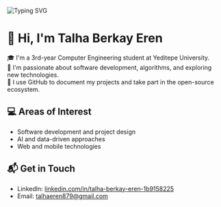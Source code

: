 ![Typing SVG](https://readme-typing-svg.demolab.com?font=Fira+Code&pause=1000&color=3AD7FF&center=true&vCenter=true&width=500&lines=Hi+there,+it's+Talha!;Still+on+my+learning+journey+🚀;Writing+code,+sipping+coffee+☕;Take+a+look+around+and+enjoy+it+✨)


# 👋 Hi, I'm Talha Berkay Eren

🎓 I'm a 3rd-year Computer Engineering student at Yeditepe University.  
🧠 I'm passionate about software development, algorithms, and exploring new technologies.  
📌 I use GitHub to document my projects and take part in the open-source ecosystem.

## 💻 Areas of Interest
- Software development and project design  
- AI and data-driven approaches  
- Web and mobile technologies  

## 📬 Get in Touch
- LinkedIn: [linkedin.com/in/talha-berkay-eren-1b9158225](https://www.linkedin.com/in/talha-berkay-eren-1b9158225)
- Email: talhaeren879@gmail.com


<!--
**talhaberkayeren/talhaberkayeren** is a ✨ _special_ ✨ repository because its `README.md` (this file) appears on your GitHub profile.

Here are some ideas to get you started:

- 🔭 I’m currently working on ...
- 🌱 I’m currently learning ...
- 👯 I’m looking to collaborate on ...
- 🤔 I’m looking for help with ...
- 💬 Ask me about ...
- 📫 How to reach me: ...
- 😄 Pronouns: ...
- ⚡ Fun fact: ...
-->
